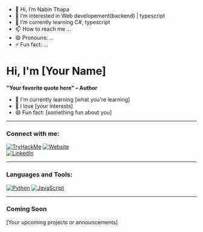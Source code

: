 - 👋 Hi, I’m Nabin Thapa
- 👀 I’m interested in Web developement(backend) | typescript
- 🌱 I’m currently learning C#, typescript
- 📫 How to reach me ...
- 😄 Pronouns: ...
- ⚡ Fun fact: ...

<!---
Nabeen-Thapa/Nabeen-Thapa is a ✨ special ✨ repository because its `README.md` (this file) appears on your GitHub profile.
You can click the Preview link to take a look at your changes.
--->

# Hi, I'm [Your Name]

**"Your favorite quote here" – Author**

- 🌱 I'm currently learning [what you're learning]  
- 💞️ I love [your interests]  
- 😄 Fun fact: [something fun about you]  

---

### Connect with me:

[![TryHackMe](https://img.shields.io/badge/TryHackMe-Profile-blue)](your-profile-link)
[![Website](https://img.shields.io/badge/Website-YourSite-green)](https://www.yoursite.com)  
[![LinkedIn](https://img.shields.io/badge/LinkedIn-Profile-blue)](https://linkedin.com/in/yourprofile)  

---

### Languages and Tools:

[![Python](https://img.shields.io/badge/Python-3776AB?logo=python&logoColor=white)](https://python.org)
[![JavaScript](https://img.shields.io/badge/JavaScript-F7DF1E?logo=javascript&logoColor=black)](https://javascript.com)  

---

### Coming Soon

[Your upcoming projects or announcements]
